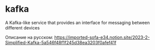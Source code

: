 # kafka
A Kafka-like service that provides an interface for messaging between different devices

Описание на русском:
https://imported-sofa-e34.notion.site/2023-2-Simplified-Kafka-5a546f48f1f245d38ea3203f0afef41f
